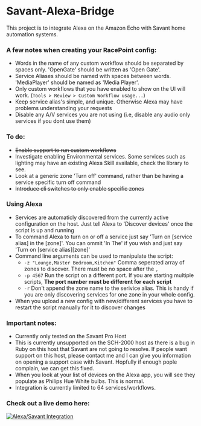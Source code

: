 # Savant-Alexa-Bridge

This project is to integrate Alexa on the Amazon Echo with Savant home automation systems.


### A few notes when creating your RacePoint config:
* Words in the name of any custom workflow should be separated by spaces only. 'OpenGate' should be written as 'Open Gate'.
* Service Aliases should be named with spaces between words. 'MediaPlayer' should be named as 'Media Player'.
* Only custom workflows that you have enabled to show on the UI will work. (`Tools > Review > Custom Workflow usage...`)
* Keep service alias's simple, and unique. Otherwise Alexa may have problems understanding your requests
* Disable any A/V services you are not using (i.e, disable any audio only services if you dont use them)

### To do:
* ~~Enable support to run custom workflows~~
* Investigate enabling Environmental services. Some services such as lighting may have an existing Alexa Skill available, check the library to see.
* Look at a generic zone 'Turn off' command, rather than be having a service specific turn off command
* ~~Introduce cli switches to only enable specific zones~~

### Using Alexa
* Services are automaticly discovered from the currently active configuration on the host. Just tell Alexa to 'Discover devices' once the script is up and running
* To command Alexa to turn on or off a service just say 'Turn on [service alias] in the [zone]'. You can ommit 'In The' if you wish and just say 'Turn on [service alias][zone]'
* Command line arguments can be used to manipulate the script:
  * `-z "Lounge,Master Bedroom,Kitchen"` Comma seperated array of zones to discover. There must be no space after the `,`
  * `-p 4567` Run the script on a different port. If you are starting multiple scripts, **The port number must be different for each script**
  * `-r` Don't append the zone name to the serivice alias. This is handy if you are only discovering services for one zone in your whole config.
* When you upload a new config with new/different services you have to restart the script manually for it to discover changes

### Important notes:
* Currently only tested on the Savant Pro Host
* This is currently unsupported on the SCH-2000 host as there is a bug in Ruby on this host that Savant are not going to resolve. If people want support on this host, please contact me and I can give you information on opening a support case with Savant. Hopfully if enough pople complain, we can get this fixed.
* When you look at your list of devices on the Alexa app, you will see they populate as Philips Hue White bulbs. This is normal.
* Integration is currently limited to 64 services/workflows.

### Check out a live demo here:
[![Alexa/Savant Integration](https://img.youtube.com/vi/DSympA6xToc/0.jpg)](https://www.youtube.com/watch?v=DSympA6xToc)
